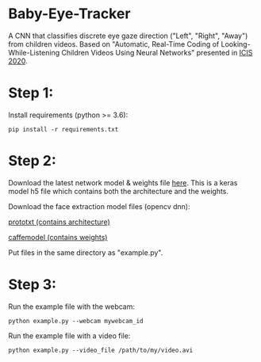 # Baby-Eye-Tracker
A CNN that classifies discrete eye gaze direction ("Left", "Right", "Away") from children videos.
Based on "Automatic, Real-Time Coding of Looking-While-Listening Children Videos Using Neural Networks" presented in [ICIS 2020](https://infantstudies.org/congress-2020).


# Step 1:
Install requirements (python >= 3.6):

`pip install -r requirements.txt`

# Step 2:
Download the latest network model & weights file [here](https://www.cs.tau.ac.il/~yotamerel/baby_eye_tracker/model.h5).
This is a keras model h5 file which contains both the architecture and the weights.

Download the face extraction model files (opencv dnn):

[prototxt (contains architecture)](https://www.cs.tau.ac.il/~yotamerel/baby_eye_tracker/config.prototxt)

[caffemodel (contains weights)](https://www.cs.tau.ac.il/~yotamerel/baby_eye_tracker/face_model.caffemodel)

Put files in the same directory as "example.py".

# Step 3:
Run the example file with the webcam:

`python example.py --webcam mywebcam_id`

Run the example file with a video file:

`python example.py --video_file /path/to/my/video.avi`
